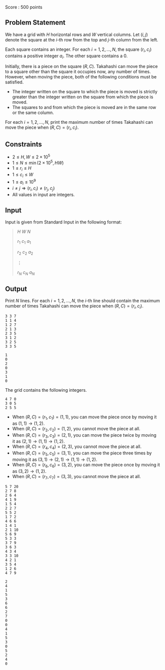 Score : $500$ points

## Problem Statement

We have a grid with $H$ horizontal rows and $W$ vertical columns. Let $(i, j)$ denote the square at the $i$-th row from the top and $j$-th column from the left.

Each square contains an integer. For each $i = 1, 2, \ldots, N$, the square $(r_i, c_i)$ contains a positive integer $a_i$. The other square contains a $0$.

Initially, there is a piece on the square $(R, C)$.
Takahashi can move the piece to a square other than the square it occupies now, any number of times.
However, when moving the piece, both of the following conditions must be satisfied.

- The integer written on the square to which the piece is moved is strictly greater than the integer written on the square from which the piece is moved.
- The squares to and from which the piece is moved are in the same row or the same column.

For each $i = 1, 2, \ldots, N$, print the maximum number of times Takahashi can move the piece when $(R, C) = (r_i, c_i)$.

## Constraints

- $2 \leq H, W \leq 2 \times 10^5$
- $1 \leq N \leq \min(2 \times 10^5, HW)$
- $1 \leq r_i \leq H$
- $1 \leq c_i \leq W$
- $1 \leq a_i \leq 10^9$
- $i \neq j \Rightarrow (r_i, c_i) \neq (r_j, c_j)$
- All values in input are integers.

## Input

Input is given from Standard Input in the following format:

> $H$ $W$ $N$
> 
> $r_1$ $c_1$ $a_1$
> 
> $r_2$ $c_2$ $a_2$
> 
> $\vdots$
> 
> $r_N$ $c_N$ $a_N$

## Output

Print $N$ lines.
For each $i = 1, 2, \ldots, N$, the $i$-th line should contain the maximum number of times Takahashi can move the piece when $(R, C) = (r_i, c_i)$.

```input1
3 3 7
1 1 4
1 2 7
2 1 3
2 3 5
3 1 2
3 2 5
3 3 5
```

```output1
1
0
2
0
3
1
0
```

The grid contains the following integers.

```output1
4 7 0
3 0 5
2 5 5
```

- When $(R, C) = (r_1, c_1) = (1, 1)$, you can move the piece once by moving it as $(1, 1) \rightarrow (1, 2)$.
- When $(R, C) = (r_2, c_2) = (1, 2)$, you cannot move the piece at all.
- When $(R, C) = (r_3, c_3) = (2, 1)$, you can move the piece twice by moving it as $(2, 1) \rightarrow (1, 1) \rightarrow (1, 2)$.
- When $(R, C) = (r_4, c_4) = (2, 3)$, you cannot move the piece at all.
- When $(R, C) = (r_5, c_5) = (3, 1)$, you can move the piece three times by moving it as $(3, 1) \rightarrow (2, 1) \rightarrow (1, 1) \rightarrow (1, 2)$.
- When $(R, C) = (r_6, c_6) = (3, 2)$, you can move the piece once by moving it as $(3, 2) \rightarrow (1, 2)$.
- When $(R, C) = (r_7, c_7) = (3, 3)$, you cannot move the piece at all.

```input2
5 7 20
2 7 8
2 6 4
4 1 9
1 5 4
2 2 7
5 5 2
1 7 2
4 6 6
1 4 1
2 1 10
5 6 9
5 3 3
3 7 9
3 6 3
4 3 4
3 3 10
4 2 1
3 5 4
1 2 6
4 7 9
```

```output2
2
4
1
5
3
6
6
2
7
0
0
4
1
5
3
0
5
2
4
0
```